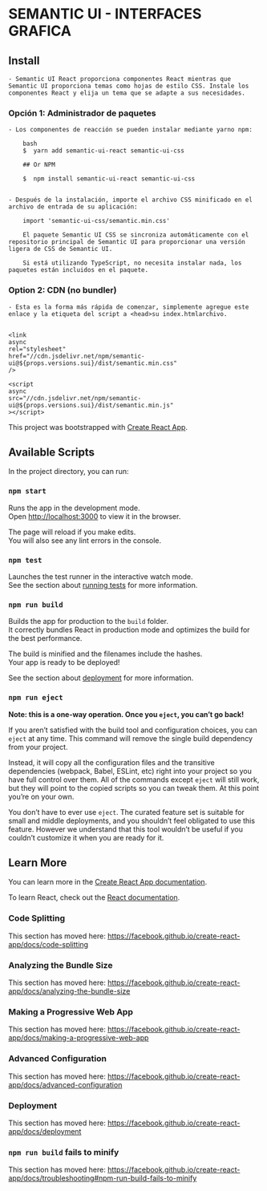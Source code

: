 
#  SEMANTIC UI - INTERFACES GRAFICA


## Install

    - Semantic UI React proporciona componentes React mientras que Semantic UI proporciona temas como hojas de estilo CSS. Instale los componentes React y elija un tema que se adapte a sus necesidades.


### Opción 1: Administrador de paquetes

    - Los componentes de reacción se pueden instalar mediante yarno npm:

        bash
        $  yarn add semantic-ui-react semantic-ui-css

        ## Or NPM

        $  npm install semantic-ui-react semantic-ui-css


    - Después de la instalación, importe el archivo CSS minificado en el archivo de entrada de su aplicación:

        import 'semantic-ui-css/semantic.min.css'

        El paquete Semantic UI CSS se sincroniza automáticamente con el repositorio principal de Semantic UI para proporcionar una versión ligera de CSS de Semantic UI.

        Si está utilizando TypeScript, no necesita instalar nada, los paquetes están incluidos en el paquete.


### Option 2: CDN (no bundler)

    - Esta es la forma más rápida de comenzar, simplemente agregue este enlace y la etiqueta del script a <head>su index.htmlarchivo.

    
    <link
    async
    rel="stylesheet"
    href="//cdn.jsdelivr.net/npm/semantic-ui@${props.versions.sui}/dist/semantic.min.css"
    />

    <script
    async
    src="//cdn.jsdelivr.net/npm/semantic-ui@${props.versions.sui}/dist/semantic.min.js"
    ></script>

























This project was bootstrapped with [Create React App](https://github.com/facebook/create-react-app).

## Available Scripts

In the project directory, you can run:

### `npm start`

Runs the app in the development mode.<br />
Open [http://localhost:3000](http://localhost:3000) to view it in the browser.

The page will reload if you make edits.<br />
You will also see any lint errors in the console.

### `npm test`

Launches the test runner in the interactive watch mode.<br />
See the section about [running tests](https://facebook.github.io/create-react-app/docs/running-tests) for more information.

### `npm run build`

Builds the app for production to the `build` folder.<br />
It correctly bundles React in production mode and optimizes the build for the best performance.

The build is minified and the filenames include the hashes.<br />
Your app is ready to be deployed!

See the section about [deployment](https://facebook.github.io/create-react-app/docs/deployment) for more information.

### `npm run eject`

**Note: this is a one-way operation. Once you `eject`, you can’t go back!**

If you aren’t satisfied with the build tool and configuration choices, you can `eject` at any time. This command will remove the single build dependency from your project.

Instead, it will copy all the configuration files and the transitive dependencies (webpack, Babel, ESLint, etc) right into your project so you have full control over them. All of the commands except `eject` will still work, but they will point to the copied scripts so you can tweak them. At this point you’re on your own.

You don’t have to ever use `eject`. The curated feature set is suitable for small and middle deployments, and you shouldn’t feel obligated to use this feature. However we understand that this tool wouldn’t be useful if you couldn’t customize it when you are ready for it.

## Learn More

You can learn more in the [Create React App documentation](https://facebook.github.io/create-react-app/docs/getting-started).

To learn React, check out the [React documentation](https://reactjs.org/).

### Code Splitting

This section has moved here: https://facebook.github.io/create-react-app/docs/code-splitting

### Analyzing the Bundle Size

This section has moved here: https://facebook.github.io/create-react-app/docs/analyzing-the-bundle-size

### Making a Progressive Web App

This section has moved here: https://facebook.github.io/create-react-app/docs/making-a-progressive-web-app

### Advanced Configuration

This section has moved here: https://facebook.github.io/create-react-app/docs/advanced-configuration

### Deployment

This section has moved here: https://facebook.github.io/create-react-app/docs/deployment

### `npm run build` fails to minify

This section has moved here: https://facebook.github.io/create-react-app/docs/troubleshooting#npm-run-build-fails-to-minify
